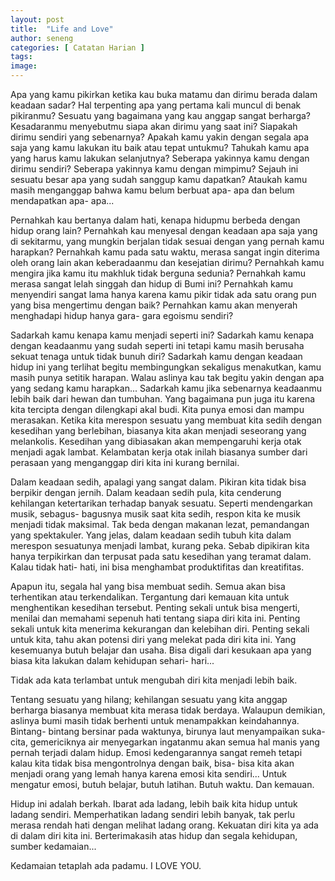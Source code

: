```yaml
---
layout: post
title:  "Life and Love"
author: seneng
categories: [ Catatan Harian ]
tags: 
image: 
---
```


Apa yang kamu pikirkan ketika kau buka matamu dan dirimu berada dalam keadaan sadar? Hal terpenting apa yang pertama kali muncul di benak pikiranmu? Sesuatu yang bagaimana yang kau anggap sangat berharga? Kesadaranmu menyebutmu siapa akan dirimu yang saat ini? Siapakah dirimu sendiri yang sebenarnya? Apakah kamu yakin dengan segala apa saja yang kamu lakukan itu baik atau tepat untukmu? Tahukah kamu apa yang harus kamu lakukan selanjutnya? Seberapa yakinnya kamu dengan dirimu sendiri? Seberapa yakinnya kamu dengan mimpimu? Sejauh ini sesuatu besar apa yang sudah sanggup kamu dapatkan? Ataukah kamu masih menganggap bahwa kamu belum berbuat apa- apa dan belum mendapatkan apa- apa...

Pernahkah kau bertanya dalam hati, kenapa hidupmu berbeda dengan hidup orang lain? Pernahkah kau menyesal dengan keadaan apa saja yang di sekitarmu, yang mungkin berjalan tidak sesuai dengan yang pernah kamu harapkan? Pernahkah kamu pada satu waktu, merasa sangat ingin diterima oleh orang lain akan keberadaanmu dan kesejatian dirimu? Pernahkah kamu mengira jika kamu itu makhluk tidak berguna sedunia? Pernahkah kamu merasa sangat lelah singgah dan hidup di Bumi ini? Pernahkah kamu menyendiri sangat lama hanya karena kamu pikir tidak ada satu orang pun yang bisa mengertimu dengan baik? Pernahkan kamu akan menyerah menghadapi hidup hanya gara- gara egoismu sendiri?

Sadarkah kamu kenapa kamu menjadi seperti ini? Sadarkah kamu kenapa dengan keadaanmu yang sudah seperti ini tetapi kamu masih berusaha sekuat tenaga untuk tidak bunuh diri? Sadarkah kamu dengan keadaan hidup ini yang terlihat begitu membingungkan sekaligus menakutkan, kamu masih punya setitik harapan. Walau aslinya kau tak begitu yakin dengan apa yang sedang kamu harapkan... Sadarkah kamu jika sebenarnya keadaanmu lebih baik dari hewan dan tumbuhan. Yang bagaimana pun juga itu karena kita tercipta dengan dilengkapi akal budi. Kita punya emosi dan mampu merasakan. Ketika kita merespon sesuatu yang membuat kita sedih dengan kesedihan yang berlebihan, biasanya kita akan menjadi seseorang yang melankolis. Kesedihan yang dibiasakan akan mempengaruhi kerja otak menjadi agak lambat. Kelambatan kerja otak inilah biasanya sumber dari perasaan yang menganggap diri kita ini kurang bernilai.

Dalam keadaan sedih, apalagi yang sangat dalam. Pikiran kita tidak bisa berpikir dengan jernih. Dalam keadaan sedih pula, kita cenderung kehilangan ketertarikan terhadap banyak sesuatu. Seperti mendengarkan musik, sebagus- bagusnya musik saat kita sedih, respon kita ke musik menjadi tidak maksimal. Tak beda dengan makanan lezat, pemandangan yang spektakuler. Yang jelas, dalam keadaan sedih tubuh kita dalam merespon sesuatunya menjadi lambat, kurang peka. Sebab dipikiran kita hanya terpikirkan dan terpusat pada satu kesedihan yang teramat dalam. Kalau tidak hati- hati, ini bisa menghambat produktifitas dan kreatifitas.

Apapun itu, segala hal yang bisa membuat sedih. Semua akan bisa terhentikan atau terkendalikan. Tergantung dari kemauan kita untuk menghentikan kesedihan tersebut. Penting sekali untuk bisa mengerti, menilai dan memahami sepenuh hati tentang siapa diri kita ini. Penting sekali untuk kita menerima kekurangan dan kelebihan diri. Penting sekali untuk kita, tahu akan potensi diri yang melekat pada diri kita ini. Yang kesemuanya butuh belajar dan usaha. Bisa digali dari kesukaan apa yang biasa kita lakukan dalam kehidupan sehari- hari...

Tidak ada kata terlambat untuk mengubah diri kita menjadi lebih baik. 

Tentang sesuatu yang hilang; kehilangan sesuatu yang kita anggap berharga biasanya membuat kita merasa tidak berdaya. Walaupun demikian, aslinya bumi masih tidak berhenti untuk menampakkan keindahannya. Bintang- bintang bersinar pada waktunya, birunya laut menyampaikan suka- cita, gemericiknya air menyegarkan ingatanmu akan semua hal manis yang pernah terjadi dalam hidup. Emosi kedengarannya sangat remeh tetapi kalau kita tidak bisa mengontrolnya dengan baik, bisa- bisa kita akan menjadi orang yang lemah hanya karena emosi kita sendiri... Untuk mengatur emosi, butuh belajar, butuh latihan. Butuh waktu. Dan kemauan.

 

Hidup ini adalah berkah. Ibarat ada ladang, lebih baik kita hidup untuk ladang sendiri. Memperhatikan ladang sendiri lebih banyak, tak perlu merasa rendah hati dengan melihat ladang orang. Kekuatan diri kita ya ada di dalam diri kita ini. Berterimakasih atas hidup dan segala kehidupan, sumber kedamaian...

 

 

Kedamaian tetaplah ada padamu. I LOVE YOU.